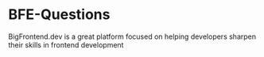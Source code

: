 # BFE-Questions
BigFrontend.dev is a great platform focused on helping developers sharpen their skills in frontend development 
